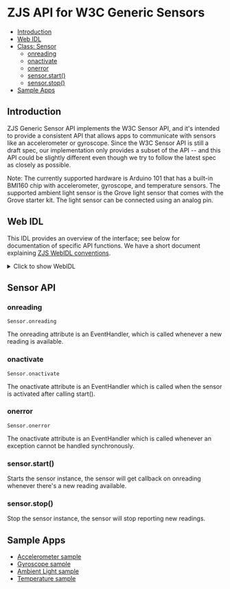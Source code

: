 ZJS API for W3C Generic Sensors
==============================

* [Introduction](#introduction)
* [Web IDL](#web-idl)
* [Class: Sensor](#sensor-api)
  * [onreading](#onreading)
  * [onactivate](#onactivate)
  * [onerror](#onerror)
  * [sensor.start()](#sensorstart)
  * [sensor.stop()](#sensorstop)
* [Sample Apps](#sample-apps)

Introduction
------------
ZJS Generic Sensor API implements the W3C Sensor API, and it's intended to
provide a consistent API that allows apps to communicate with sensors like
an accelerometer or gyroscope. Since the W3C Sensor API is still a draft spec,
our implementation only provides a subset of the API -- and this API could be
slightly different even though we try to follow the latest spec as closely as
possible.

Note: The currently supported hardware is Arduino 101 that has a
built-in BMI160 chip with accelerometer, gyroscope, and temperature
sensors.  The supported ambient light sensor is the Grove light sensor
that comes with the Grove starter kit.  The light sensor can be
connected using an analog pin.

Web IDL
-------

This IDL provides an overview of the interface; see below for
documentation of specific API functions.  We have a short document
explaining [ZJS WebIDL conventions](Notes_on_WebIDL.md).

<details>
<summary>Click to show WebIDL</summary>
<pre>
interface Sensor {
    readonly attribute boolean activated;   // whether the sensor is activated or not
    readonly attribute boolean hasReading;  // whether the sensor has readings available
    readonly attribute double timestamp;    // timestamp of the latest reading in milliseconds
    attribute double frequency;             // sampling frequency in hertz
    void start();                           // starts the sensor
    void stop();                            // stops the sensor
    attribute ChangeCallback onreading;     // callback handler for change events
    attribute ActivateCallback onactivate;  // callback handler for activate events
    attribute ErrorCallback onerror;        // callback handler for error events
};<p>dictionary SensorOptions {
    double frequency;  // desired frequency, default is 20 if unset
};<p>interface SensorErrorEvent {
    attribute Error error;
};<p>callback ChangeCallback = void();
callback ActivateCallback = void();
callback ErrorCallback = void(SensorErrorEvent error);<p>[Constructor(optional AccelerometerOptions accelerometerOptions)]<p>interface Accelerometer : Sensor {
    readonly attribute double x;
    readonly attribute double y;
    readonly attribute double z;
};<p>dictionary AccelerometerOptions : SensorOptions  {
    string controller;       // controller name, default to "bmi160"
};<p>[Constructor(optional SensorOptions sensorOptions)]
interface GyroscopeSensor : Sensor {
    readonly attribute double x;
    readonly attribute double y;
    readonly attribute double z;
};<p>dictionary GyroscopeOptions : SensorOptions  {
    string controller;  // controller name, default to "bmi160"
};<p>[Constructor(optional SensorOptions sensorOptions)]
interface AmbientLightSensor : Sensor {
    readonly attribute unsigned long pin;
    readonly attribute double illuminance;
};<p>dictionary AmbientLightSensorOptions : SensorOptions  {
    string controller;  // controller name, default to "ADC_0"
    unsigned long pin;  // analog pin where the light is connected
};<p>[Constructor(optional SensorOptions sensorOptions)]
interface TemperatureSensor : Sensor {
    readonly attribute double celsius;
};<p>dictionary TemperatureSensorOptions : SensorOptions  {
    string controller;  // controller name, default to "bmi160"
};</pre></details>

Sensor API
----------

### onreading
`Sensor.onreading`

The onreading attribute is an EventHandler, which is called whenever a new reading is available.

### onactivate
`Sensor.onactivate`

The onactivate attribute is an EventHandler which is called when the sensor is activated after calling start().

### onerror
`Sensor.onerror`

The onactivate attribute is an EventHandler which is called whenever an exception cannot be handled synchronously.

### sensor.start()

Starts the sensor instance, the sensor will get callback on onreading whenever there's a new reading available.

### sensor.stop()

Stop the sensor instance, the sensor will stop reporting new readings.

Sample Apps
-----------
* [Accelerometer sample](../samples/BMI160Accelerometer.js)
* [Gyroscope sample](../samples/BMI160Gyroscope.js)
* [Ambient Light sample](../samples/AmbientLight.js)
* [Temperature sample](../samples/BMI160Temperature.js)
